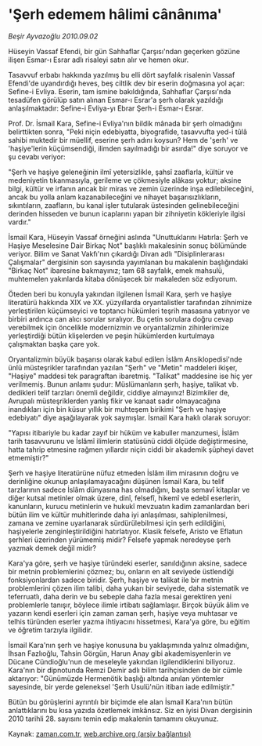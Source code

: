 # 'Şerh edemem hâlimi cânânıma'

*Beşir Ayvazoğlu 2010.09.02*

<td class="columnist-detail">
<p>Hüseyin Vassaf Efendi, bir gün Sahhaflar Çarşısı'ndan geçerken gözüne ilişen Esmar-ı Esrar adlı risaleyi satın alır ve hemen okur.</p>
<p>
<div id="haberMetinDiv">
<p>Tasavvuf erbabı hakkında yazılmış bu elli dört sayfalık risalenin Vassaf Efendi'de uyandırdığı heves, beş ciltlik dev bir eserin doğmasına yol açar: Sefine-i Evliya. Eserin, tam ismine bakıldığında, Sahhaflar Çarşısı'nda tesadüfen görülüp satın alınan Esmar-ı Esrar'a şerh olarak yazıldığı anlaşılmaktadır: Sefine-i Evliya-yı Ebrar Şerh-i Esmar-ı Esrar.
<p>Prof. Dr. İsmail Kara, Sefine-i Evliya'nın bildik mânada bir şerh olmadığını belirttikten sonra, "Peki niçin edebiyatta, biyografide, tasavvufta yed-i tûlâ sahibi muktedir bir müellif, eserine şerh adını koysun? Hem de 'şerh' ve 'haşiye'lerin küçümsendiği, ilimden sayılmadığı bir asırda!" diye soruyor ve şu cevabı veriyor:
<p>"Şerh ve haşiye geleneğinin ilmî yetersizlikle, şahsî zaaflarla, kültür ve medeniyetin tıkanmasıyla, gerileme ve çökmesiyle alâkası yoktur; aksine bilgi, kültür ve irfanın ancak bir miras ve zemin üzerinde inşa edilebileceğini, ancak bu yolla anlam kazanabileceğini ve nihayet başarısızlıkların, sıkıntıların, zaafların, bu kanal işler tutularak üstesinden gelinebileceğini derinden hisseden ve bunun icaplarını yapan bir zihniyetin kökleriyle ilgisi vardır."
<p>İsmail Kara, Hüseyin Vassaf örneğini aslında "Unuttuklarını Hatırla: Şerh ve Haşiye Meselesine Dair Birkaç Not" başlıklı makalesinin sonuç bölümünde veriyor. Bilim ve Sanat Vakfı'nın çıkardığı Divan adlı "Disiplinlerarası Çalışmalar" dergisinin son sayısında yayımlanan bu makalenin başlığındaki "Birkaç Not" ibaresine bakmayınız; tam 68 sayfalık, emek mahsulü, muhtemelen yakınlarda kitaba dönüşecek bir makaleden söz ediyorum.
<p>Öteden beri bu konuyla yakından ilgilenen İsmail Kara, şerh ve haşiye literatürü hakkında XIX ve XX. yüzyıllarda oryantalistler tarafından zihnimize yerleştirilen küçümseyici ve toptancı hükümleri teşrih masasına yatırıyor ve birbiri ardınca can alıcı sorular sıralıyor. Bu çetin sorulara doğru cevap verebilmek için öncelikle modernizmin ve oryantalizmin zihinlerimize yerleştirdiği bütün klişelerden ve peşin hükümlerden kurtulmaya çalışmaktan başka çare yok.
<p>Oryantalizmin büyük başarısı olarak kabul edilen İslâm Ansiklopedisi'nde ünlü müsteşrikler tarafından yazılan "Şerh" ve "Metin" maddeleri ikişer, "Haşiye" maddesi tek paragraftan ibaretmiş. "Talikat" maddesine ise hiç yer verilmemiş. Bunun anlamı şudur: Müslümanların şerh, haşiye, talikat vb. dedikleri telif tarzları önemli değildir, ciddiye almayınız! Bizimkiler de, Avrupalı müsteşriklerden yanlış fikir ve kanaat sadır olmayacağına inandıkları için bin küsur yıllık bir muhteşem birikimi "Şerh ve haşiye edebiyatı" diye aşağılayarak yok saymışlar. İsmail Kara haklı olarak soruyor:
<p>"Yapısı itibariyle bu kadar zayıf bir hüküm ve kabuller manzumesi, İslâm tarih tasavvurunu ve İslâmî ilimlerin statüsünü ciddi ölçüde değiştirmesine, hatta tahrip etmesine rağmen yıllardır niçin ciddi bir akademik şüpheyi davet etmemiştir?"
<p>Şerh ve haşiye literatürüne nüfuz etmeden İslâm ilim mirasının doğru ve derinliğine okunup anlaşılamayacağını düşünen İsmail Kara, bu telif tarzlarının sadece İslâm dünyasına has olmadığını, başta semavî kitaplar ve diğer kutsal metinler olmak üzere, dinî, felsefî, hikemî ve edebî eserlerin, kanunların, kurucu metinlerin ve hukukî mevzuatın kadim zamanlardan beri bütün ilim ve kültür muhitlerinde daha iyi anlaşılması, sahiplenilmesi, zamana ve zemine uyarlanarak sürdürülebilmesi için şerh edildiğini, haşiyelerle zenginleştirildiğini hatırlatıyor. Klasik felsefe, Aristo ve Eflatun şerhleri üzerinden yürümemiş midir? Felsefe yapmak neredeyse şerh yazmak demek değil midir?
<p>Kara'ya göre, şerh ve haşiye türündeki eserler, sanıldığının aksine, sadece bir metnin problemlerini çözmez; bu, onların en alt seviyede üstlendiği fonksiyonlardan sadece biridir. Şerh, haşiye ve talikat ile bir metnin problemlerini çözen ilim talibi, daha yukarı bir seviye­de, daha sistematik ve teferruatlı, daha derin ve bu sebeple daha fazla mesai gerektiren yeni problemlerle tanışır, böylece ilimle irtibatı sağlamlaşır. Birçok büyük âlim ve ya­zarın kendi eserleri için zaman zaman şerh, haşiye veya muhtasar ve telhis türünden eserler yazma ih­tiyacını hissetmesi, Kara'ya göre, bu eğitim ve öğretim tarzıyla ilgilidir.
<p>İsmail Kara'nın şerh ve haşiye konusuna bu yaklaşımında yalnız olmadığını, İhsan Fazlıoğlu, Tahsin Görgün, Harun Anay gibi akademisyenlerin ve Dücane Cündioğlu'nun de meseleyle yakından ilgilendiklerini biliyoruz. Kara'nın bir dipnotunda Remzi Demir adlı bilim tarihçisinden de bir cümle aktarıyor: "Günümüzde Hermenötik başlığı altında anılan yöntemler sayesinde, bir yerde geleneksel 'Şerh Usulü'nün itibarı iade edilmiştir."
<p>Bütün bu görüşlerini ayrıntılı bir biçimde ele alan İsmail Kara'nın bütün anlattıklarını bu kısa yazıda özetlemek imkânsız. Siz en iyisi Divan dergisinin 2010 tarihli 28. sayısını temin edip makalenin tamamını okuyunuz. </p></p></p></p></p></p></p></p></p></p></p></div>
</p>
<a href="http://web.archive.org/web/20101225014008/mailto:b.ayvazoglu@zaman.com.tr">
</a></td>

Kaynak: [zaman.com.tr](http://zaman.com.tr/yazar.do?yazino=1022846), [web.archive.org (arşiv bağlantısı)](http://web.archive.org/web/20101225014008/http://zaman.com.tr/yazar.do?yazino=1022846)
